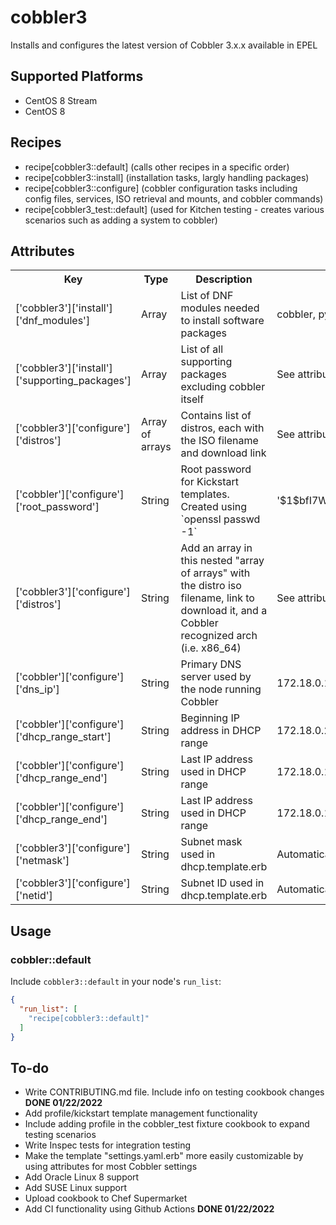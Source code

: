 cobbler3
================

Installs and configures the latest version of Cobbler 3.x.x available in EPEL

## Supported Platforms
- CentOS 8 Stream
- CentOS 8

## Recipes
- recipe[cobbler3::default] (calls other recipes in a specific order)
- recipe[cobbler3::install] (installation tasks, largly handling packages)
- recipe[cobbler3::configure] (cobbler configuration tasks including config files, services, ISO retrieval and mounts, and cobbler commands)
- recipe[cobbler3_test::default] (used for Kitchen testing - creates various scenarios such as adding a system to cobbler)

## Attributes

<table>
  <tr>
    <th>Key</th>
    <th>Type</th>
    <th>Description</th>
    <th>Default</th>
  </tr>
  <tr>
    <td>['cobbler3']['install']['dnf_modules']</td>
    <td>Array</td>
    <td>List of DNF modules needed to install software packages</td>
    <td>cobbler, python36</td>
  </tr>
  <tr>
    <td>['cobbler3']['install']['supporting_packages']</td>
    <td>Array</td>
    <td>List of all supporting packages excluding cobbler itself</td>
    <td>See attributes/default.rb</td>
  </tr>
  <tr>
    <td>['cobbler3']['configure']['distros']</td>
    <td>Array of arrays</td>
    <td>Contains list of distros, each with the ISO filename and download link </td>
    <td>See attributes/default.rb</td>
  </tr>
  <tr>
    <td>['cobbler']['configure']['root_password']</td>
    <td>String</td>
    <td>Root password for Kickstart templates. Created using `openssl passwd -1`</td>
    <td>'$1$bfI7WLZz$PxXetL97LkScqJFxnW7KS1'</td>
  </tr>
  <tr>
    <td>['cobbler3']['configure']['distros']</td>
    <td>String</td>
    <td>Add an array in this nested "array of arrays" with the distro iso filename, link to download it, and a Cobbler recognized arch (i.e. x86_64)</td>
    <td>See attributes/default.rb</td>
  </tr>
  <tr>
    <td>['cobbler']['configure']['dns_ip']</td>
    <td>String</td>
    <td>Primary DNS server used by the node running Cobbler</td>
    <td>172.18.0.1</td>
  </tr>
  <tr>
    <td>['cobbler']['configure']['dhcp_range_start']</td>
    <td>String</td>
    <td>Beginning IP address in DHCP range</td>
    <td>172.18.0.2</td>
  </tr>
  <tr>
    <td>['cobbler']['configure']['dhcp_range_end']</td>
    <td>String</td>
    <td>Last IP address used in DHCP range</td>
    <td>172.18.0.10</td>
  </tr>
  <tr>
    <td>['cobbler']['configure']['dhcp_range_end']</td>
    <td>String</td>
    <td>Last IP address used in DHCP range</td>
    <td>172.18.0.10</td>
  </tr>
  <tr>
    <td>['cobbler3']['configure']['netmask']</td>
    <td>String</td>
    <td>Subnet mask used in dhcp.template.erb</td>
    <td>Automatically defined using Ohai attributes</td>
  </tr>  
    <td>['cobbler3']['configure']['netid']</td>
    <td>String</td>
    <td>Subnet ID used in dhcp.template.erb</td>
    <td>Automatically defined using Ohai attributes</td>
  </tr>    
</table>

## Usage

### cobbler::default

Include `cobbler3::default` in your node's `run_list`:

```json
{
  "run_list": [
    "recipe[cobbler3::default]"
  ]
}
```

## To-do
 - Write CONTRIBUTING.md file. Include info on testing cookbook changes **DONE 01/22/2022**
 - Add profile/kickstart template management functionality
 - Include adding profile in the cobbler_test fixture cookbook to expand testing scenarios
 - Write Inspec tests for integration testing
 - Make the template "settings.yaml.erb" more easily customizable by using attributes for most Cobbler settings
 - Add Oracle Linux 8 support
 - Add SUSE Linux support
 - Upload cookbook to Chef Supermarket
 - Add CI functionality using Github Actions **DONE 01/22/2022**
